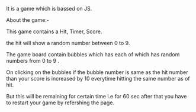 It is a game which is bassed on JS.

About the game:-

This game contains a Hit, Timer, Score.

the hit will show a random number between 0 to 9.

The game board contain bubbles which has each of which has random numbers from 0 to 9 .

On clicking on the bubbles if the bubble number is same as the hit number than your score is increased by 10 everytime hitting the same number as of hit.

But this will be remaining for certain time i.e for 60 sec after that you have to restart your game by refershing the page. 
